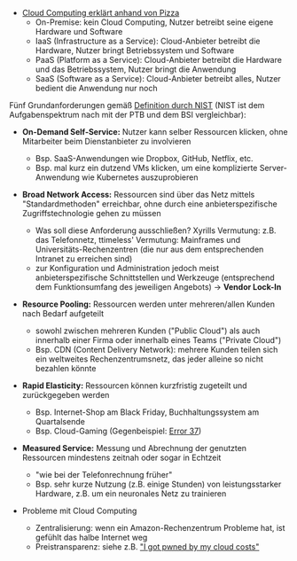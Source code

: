 * [Cloud Computing erklärt anhand von Pizza](https://blog.pragmaticworks.com/hs-fs/hubfs/Pizza_Cloud.jpg?width=1868&name=Pizza_Cloud.jpg)
    * On-Premise: kein Cloud Computing, Nutzer betreibt seine eigene Hardware und Software
    * IaaS (Infrastructure as a Service): Cloud-Anbieter betreibt die Hardware, Nutzer bringt Betriebssystem und Software
    * PaaS (Platform as a Service): Cloud-Anbieter betreibt die Hardware und das Betriebssystem, Nutzer bringt die Anwendung
    * SaaS (Software as a Service): Cloud-Anbieter betreibt alles, Nutzer bedient die Anwendung nur noch

Fünf Grundanforderungen gemäß [Definition durch NIST](http://nvlpubs.nist.gov/nistpubs/Legacy/SP/nistspecialpublication800-145.pdf ) (NIST ist dem Aufgabenspektrum nach mit der PTB und dem BSI vergleichbar):

* **On-Demand Self-Service:** Nutzer kann selber Ressourcen klicken, ohne Mitarbeiter beim Dienstanbieter zu involvieren
    * Bsp. SaaS-Anwendungen wie Dropbox, GitHub, Netflix, etc.
    * Bsp. mal kurz ein dutzend VMs klicken, um eine komplizierte Server-Anwendung wie Kubernetes auszuprobieren

* **Broad Network Access:** Ressourcen sind über das Netz mittels "Standardmethoden" erreichbar, ohne durch eine anbieterspezifische Zugriffstechnologie gehen zu müssen
    * Was soll diese Anforderung ausschließen? Xyrills Vermutung: z.B. das Telefonnetz, ttimeless' Vermutung: Mainframes und Universitäts-Rechenzentren (die nur aus dem entsprechenden Intranet zu erreichen sind)
    * zur Konfiguration und Administration jedoch meist anbieterspezifische Schnittstellen und Werkzeuge (entsprechend dem Funktionsumfang des jeweiligen Angebots) -> **Vendor Lock-In**

* **Resource Pooling:** Ressourcen werden unter mehreren/allen Kunden nach Bedarf aufgeteilt
    * sowohl zwischen mehreren Kunden ("Public Cloud") als auch innerhalb einer Firma oder innerhalb eines Teams ("Private Cloud")
    * Bsp. CDN (Content Delivery Network): mehrere Kunden teilen sich ein weltweites Rechenzentrumsnetz, das jeder alleine so nicht bezahlen könnte

* **Rapid Elasticity:** Ressourcen können kurzfristig zugeteilt und zurückgegeben werden
    * Bsp. Internet-Shop am Black Friday, Buchhaltungssystem am Quartalsende
    * Bsp. Cloud-Gaming (Gegenbeispiel: [Error 37](https://knowyourmeme.com/memes/error-37 ))

* **Measured Service:** Messung und Abrechnung der genutzten Ressourcen mindestens zeitnah oder sogar in Echtzeit
    * "wie bei der Telefonrechnung früher"
    * Bsp. sehr kurze Nutzung (z.B. einige Stunden) von leistungsstarker Hardware, z.B. um ein neuronales Netz zu trainieren

* Probleme mit Cloud Computing
    * Zentralisierung: wenn ein Amazon-Rechenzentrum Probleme hat, ist gefühlt das halbe Internet weg
    * Preistransparenz: siehe z.B. ["I got pwned by my cloud costs"](https://www.troyhunt.com/how-i-got-pwned-by-my-cloud-costs/ )
